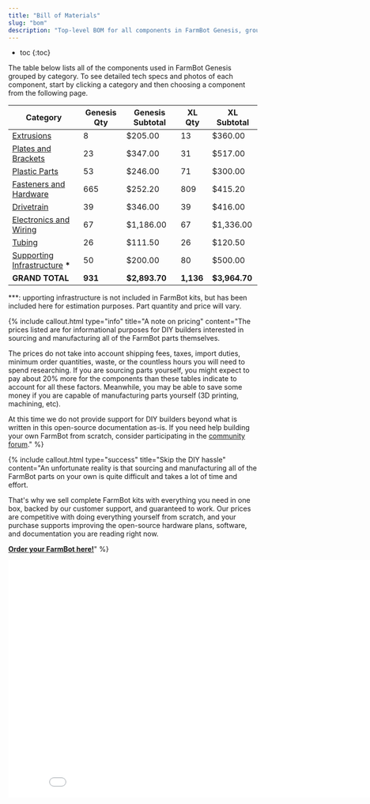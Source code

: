 ```yaml
---
title: "Bill of Materials"
slug: "bom"
description: "Top-level BOM for all components in FarmBot Genesis, grouped by category. Visit [our shop](http://shop.farm.bot) to purchase parts."
---
```


* toc
{:toc}

The table below lists all of the components used in FarmBot Genesis grouped by category. To see detailed tech specs and photos of each component, start by clicking a category and then choosing a component from the following page.

|Category|Genesis Qty|Genesis Subtotal|XL Qty|XL Subtotal|
|--------|-----------|----------------|------|-----------|
|[Extrusions](bom/extrusions.md)|8|$205.00|13|$360.00
|[Plates and Brackets](bom/plates-and-brackets.md)|23|$347.00|31|$517.00
|[Plastic Parts](bom/plastic-parts.md)|53|$246.00|71|$300.00
|[Fasteners and Hardware](bom/fasteners-and-hardware.md)|665|$252.20|809|$415.20
|[Drivetrain](bom/drivetrain.md)|39|$346.00|39|$416.00
|[Electronics and Wiring](bom/electronics-and-wiring.md)|67|$1,186.00|67|$1,336.00
|[Tubing](bom/tubing.md)|26|$111.50|26|$120.50
|[Supporting Infrastructure](../assembly/supporting-infrastructure.md) **\***|50|$200.00|80|$500.00
|**GRAND TOTAL**|**931**|**$2,893.70**|**1,136**|**$3,964.70**|**1,1687**|**$6,138.15**

**\*: upporting infrastructure is not included in FarmBot kits, but has been included here for estimation purposes. Part quantity and price will vary.

{%
include callout.html
type="info"
title="A note on pricing"
content="The prices listed are for informational purposes for DIY builders interested in sourcing and manufacturing all of the FarmBot parts themselves.

The prices do not take into account shipping fees, taxes, import duties, minimum order quantities, waste, or the countless hours you will need to spend researching. If you are sourcing parts yourself, you might expect to pay about 20% more for the components than these tables indicate to account for all these factors. Meanwhile, you may be able to save some money if you are capable of manufacturing parts yourself (3D printing, machining, etc).

At this time we do not provide support for DIY builders beyond what is written in this open-source documentation as-is. If you need help building your own FarmBot from scratch, consider participating in the [community forum](https://forum.farmbot.org)."
%}

{%
include callout.html
type="success"
title="Skip the DIY hassle"
content="An unfortunate reality is that sourcing and manufacturing all of the FarmBot parts on your own is quite difficult and takes a lot of time and effort.

That's why we sell complete FarmBot kits with everything you need in one box, backed by our customer support, and guaranteed to work. Our prices are competitive with doing everything yourself from scratch, and your purchase supports improving the open-source hardware plans, software, and documentation you are reading right now.

**[Order your FarmBot here!](http://buy.farm.bot)**"
%}

<iframe class="embedly-embed" src="//cdn.embedly.com/widgets/media.html?src=https%3A%2F%2Fwww.youtube.com%2Fembed%2F_jw98qozK4s%3Ffeature%3Doembed&url=http%3A%2F%2Fwww.youtube.com%2Fwatch%3Fv%3D_jw98qozK4s&image=https%3A%2F%2Fi.ytimg.com%2Fvi%2F_jw98qozK4s%2Fhqdefault.jpg&key=02466f963b9b4bb8845a05b53d3235d7&type=text%2Fhtml&schema=youtube" width="854" height="480" scrolling="no" frameborder="0" allowfullscreen></iframe>
